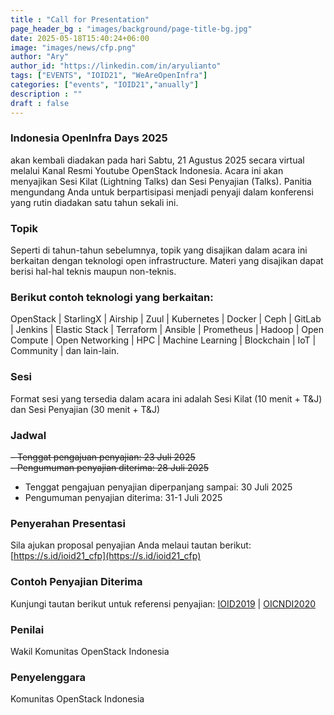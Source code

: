 ```yaml
---
title : "Call for Presentation"
page_header_bg : "images/background/page-title-bg.jpg"
date: 2025-05-18T15:40:24+06:00
image: "images/news/cfp.png"
author: "Ary"
author_id: "https://linkedin.com/in/aryulianto"
tags: ["EVENTS", "IOID21", "WeAreOpenInfra"]
categories: ["events", "IOID21","anually"]
description : ""
draft : false
---
```

### Indonesia OpenInfra Days 2025 

akan kembali diadakan pada hari Sabtu, 21 Agustus 2025 secara virtual melalui Kanal Resmi Youtube OpenStack Indonesia. Acara ini akan menyajikan Sesi Kilat (Lightning Talks) dan Sesi Penyajian (Talks). Panitia mengundang Anda untuk berpartisipasi menjadi penyaji dalam konferensi yang rutin diadakan satu tahun sekali ini.

### Topik
Seperti di tahun-tahun sebelumnya, topik yang disajikan dalam acara ini berkaitan dengan teknologi open infrastructure. Materi yang disajikan dapat berisi hal-hal teknis maupun non-teknis.

### Berikut contoh teknologi yang berkaitan:
OpenStack | StarlingX | Airship | Zuul | Kubernetes | Docker | Ceph | GitLab | Jenkins | Elastic Stack | Terraform | Ansible | Prometheus | Hadoop | Open Compute | Open Networking | HPC | Machine Learning | Blockchain | IoT | Community | dan lain-lain.

### Sesi
Format sesi yang tersedia dalam acara ini adalah Sesi Kilat (10 menit + T&J) dan Sesi Penyajian (30 menit + T&J)

### Jadwal
~~– Tenggat pengajuan penyajian: 23 Juli 2025<br/>
– Pengumuman penyajian diterima: 28 Juli 2025~~

- Tenggat pengajuan penyajian diperpanjang sampai: 30 Juli 2025
- Pengumuman penyajian diterima: 31-1 Juli 2025

### Penyerahan Presentasi
Sila ajukan proposal penyajian Anda melaui tautan berikut: [https://s.id/ioid21_cfp](https://s.id/ioid21_cfp)

### Contoh Penyajian Diterima
Kunjungi tautan berikut untuk referensi penyajian: [IOID2019](https://www.openstack.id/2019/11/13/salindia-presentasi-ioid19/) | [OICNDI2020](https://www.openstack.id/2020/11/26/salindia-presentasi-oicndi2020/)

### Penilai
Wakil Komunitas OpenStack Indonesia

### Penyelenggara
Komunitas OpenStack Indonesia